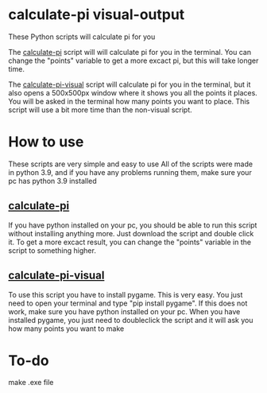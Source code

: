 # calculate-pi visual-output
These Python scripts will calculate pi for you

The [calculate-pi](https://github.com/HermanErKu/calculate-pi-visual-output/blob/main/calculate-pi.py) script will will calculate pi for you in the terminal. You can change the "points" variable to get a more excact pi, but this will take longer time.

The [calculate-pi-visual](https://github.com/HermanErKu/calculate-pi-visual-output/blob/main/calculate-pi-visual.py) script will calculate pi for you in the terminal, but it also opens a 500x500px window where it shows you all the points it places. You will be asked in the terminal how many points you want to place. This script will use a bit more time than the non-visual script.

# How to use
These scripts are very simple and easy to use
All of the scripts were made in python 3.9, and if you have any problems running them, make sure your pc has python 3.9 installed
## [calculate-pi](https://github.com/HermanErKu/calculate-pi-visual-output/blob/main/calculate-pi.py)
If you have python installed on your pc, you should be able to run this script without installing anything more. Just download the script and double click it. To get a more excact result, you can change the "points" variable in the script to something higher.

## [calculate-pi-visual](https://github.com/HermanErKu/calculate-pi-visual-output/blob/main/calculate-pi-visual.py)
To use this script you have to install pygame. This is very easy. You just need to open your terminal and type "pip install pygame". If this does not work, make sure you have python installed on your pc. When you have installed pygame, you just need to doubleclick the script and it will ask you how many points you want to make

# To-do
make .exe file
